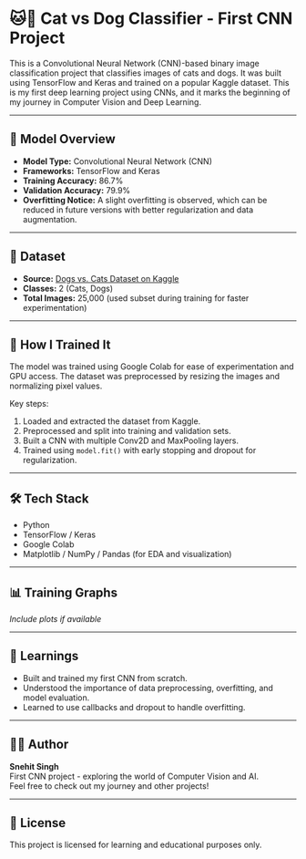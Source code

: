# 🐱🐶 Cat vs Dog Classifier - First CNN Project

This is a Convolutional Neural Network (CNN)-based binary image classification project that classifies images of cats and dogs. It was built using TensorFlow and Keras and trained on a popular Kaggle dataset. This is my first deep learning project using CNNs, and it marks the beginning of my journey in Computer Vision and Deep Learning.

---

## 🧠 Model Overview

- **Model Type:** Convolutional Neural Network (CNN)
- **Frameworks:** TensorFlow and Keras
- **Training Accuracy:** 86.7%
- **Validation Accuracy:** 79.9%
- **Overfitting Notice:** A slight overfitting is observed, which can be reduced in future versions with better regularization and data augmentation.

---

## 📁 Dataset

- **Source:** [Dogs vs. Cats Dataset on Kaggle](https://www.kaggle.com/c/dogs-vs-cats)
- **Classes:** 2 (Cats, Dogs)
- **Total Images:** 25,000 (used subset during training for faster experimentation)

---

## 🚀 How I Trained It

The model was trained using Google Colab for ease of experimentation and GPU access. The dataset was preprocessed by resizing the images and normalizing pixel values.

Key steps:
1. Loaded and extracted the dataset from Kaggle.
2. Preprocessed and split into training and validation sets.
3. Built a CNN with multiple Conv2D and MaxPooling layers.
4. Trained using `model.fit()` with early stopping and dropout for regularization.

---

## 🛠 Tech Stack

- Python
- TensorFlow / Keras
- Google Colab
- Matplotlib / NumPy / Pandas (for EDA and visualization)

---

## 📊 Training Graphs

*Include plots if available*

---

## 📌 Learnings

- Built and trained my first CNN from scratch.
- Understood the importance of data preprocessing, overfitting, and model evaluation.
- Learned to use callbacks and dropout to handle overfitting.

---

## 🙋‍♂️ Author

**Snehit Singh**  
First CNN project - exploring the world of Computer Vision and AI.  
Feel free to check out my journey and other projects!

---

## 📄 License

This project is licensed for learning and educational purposes only.
